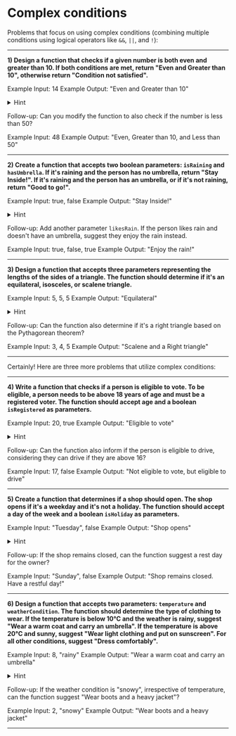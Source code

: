 # Complex conditions

Problems that focus on using complex conditions (combining multiple conditions using logical operators like `&&`, `||`, and `!`):

---

**1) Design a function that checks if a given number is both even and greater than 10. If both conditions are met, return "Even and Greater than 10", otherwise return "Condition not satisfied".**

Example Input: 14
Example Output: "Even and Greater than 10"

<details>
  <summary>Hint</summary>
  Hint: Use the modulus operator to check for evenness and combine it with a condition to check if the number is greater than 10.
</details>

Follow-up: Can you modify the function to also check if the number is less than 50?

Example Input: 48
Example Output: "Even, Greater than 10, and Less than 50"

---

**2) Create a function that accepts two boolean parameters: `isRaining` and `hasUmbrella`. If it's raining and the person has no umbrella, return "Stay Inside!". If it's raining and the person has an umbrella, or if it's not raining, return "Good to go!".**

Example Input: true, false
Example Output: "Stay Inside!"

<details>
  <summary>Hint</summary>
  Hint: Combine conditions using logical operators to check both scenarios where the person should stay inside or go out.
</details>

Follow-up: Add another parameter `likesRain`. If the person likes rain and doesn't have an umbrella, suggest they enjoy the rain instead.

Example Input: true, false, true
Example Output: "Enjoy the rain!"

---

**3) Design a function that accepts three parameters representing the lengths of the sides of a triangle. The function should determine if it's an equilateral, isosceles, or scalene triangle.**

Example Input: 5, 5, 5
Example Output: "Equilateral"

<details>
  <summary>Hint</summary>
  Hint: Start by checking if all three sides are equal. If not, determine if any two sides are equal for an isosceles triangle. If neither condition is met, it's a scalene triangle.
</details>

Follow-up: Can the function also determine if it's a right triangle based on the Pythagorean theorem?

Example Input: 3, 4, 5
Example Output: "Scalene and a Right triangle"

---

Certainly! Here are three more problems that utilize complex conditions:

---

**4) Write a function that checks if a person is eligible to vote. To be eligible, a person needs to be above 18 years of age and must be a registered voter. The function should accept age and a boolean `isRegistered` as parameters.**

Example Input: 20, true
Example Output: "Eligible to vote"

<details>
  <summary>Hint</summary>
  Hint: Combine conditions to check both age and registration status for eligibility.
</details>

Follow-up: Can the function also inform if the person is eligible to drive, considering they can drive if they are above 16?

Example Input: 17, false
Example Output: "Not eligible to vote, but eligible to drive"

---

**5) Create a function that determines if a shop should open. The shop opens if it's a weekday and it's not a holiday. The function should accept a day of the week and a boolean `isHoliday` as parameters.**

Example Input: "Tuesday", false
Example Output: "Shop opens"

<details>
  <summary>Hint</summary>
  Hint: Check if the day is a weekday and combine this condition with the holiday status.
</details>

Follow-up: If the shop remains closed, can the function suggest a rest day for the owner?

Example Input: "Sunday", false
Example Output: "Shop remains closed. Have a restful day!"

---

**6) Design a function that accepts two parameters: `temperature` and `weatherCondition`. The function should determine the type of clothing to wear. If the temperature is below 10°C and the weather is rainy, suggest "Wear a warm coat and carry an umbrella". If the temperature is above 20°C and sunny, suggest "Wear light clothing and put on sunscreen". For all other conditions, suggest "Dress comfortably".**

Example Input: 8, "rainy"
Example Output: "Wear a warm coat and carry an umbrella"

<details>
  <summary>Hint</summary>
  Hint: Use a combination of conditions to determine the appropriate clothing suggestion based on the temperature and weather condition.
</details>

Follow-up: If the weather condition is "snowy", irrespective of temperature, can the function suggest "Wear boots and a heavy jacket"?

Example Input: 2, "snowy"
Example Output: "Wear boots and a heavy jacket"

---